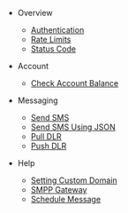 - Overview
  - [Authentication](/docs/{{version}})
  - [Rate Limits](/docs/{{version}}#rate-limits)
  - [Status Code](/docs/{{version}}#http-status-codes)

- Account
  - [Check Account Balance](/docs/{{version}}/balance)

- Messaging
  - [Send SMS](/docs/{{version}}/send-sms)
  - [Send SMS Using JSON](/docs/{{version}}/send-sms-json)
  - [Pull DLR](/docs/{{version}}/sms-pull-dlr)
  - [Push DLR](/docs/{{version}}/sms-push-dlr)
    
- Help
  - [Setting Custom Domain](/docs/{{version}}/branding)
  - [SMPP Gateway](/docs/{{version}}/smpp-gateway)
  - [Schedule Message](/docs/{{version}}/schedule)